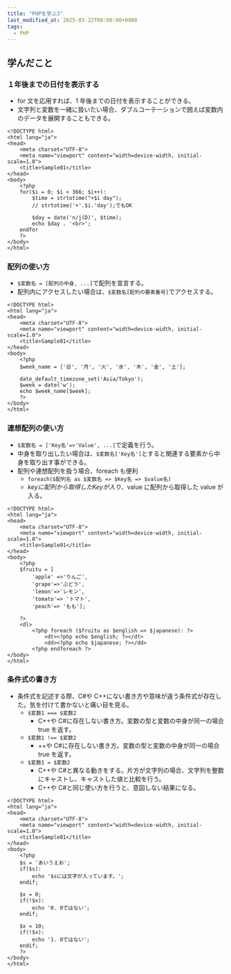 ```yaml
---
title: "PHPを学ぶ3"
last_modified_at: 2025-03-22T00:00:00+0900
tags:
  - PHP
---
```


## 学んだこと

### １年後までの日付を表示する

- for 文を応用すれば、1 年後までの日付を表示することができる。
- 文字列と変数を一緒に扱いたい場合、ダブルコーテーションで囲えば変数内のデータを展開することもできる。

```
<!DOCTYPE html>
<html lang="ja">
<head>
    <meta charset="UTF-8">
    <meta name="viewport" content="width=device-width, initial-scale=1.0">
    <title>Sample01</title>
</head>
<body>
    <?php
    for($i = 0; $i < 366; $i++):
        $time = strtotime("+$i day");
        // strtotime('+'.$i.'day');でもOK

        $day = date('n/j(D)', $time);
        echo $day . '<br>';
    endfor
    ?>
</body>
</html>

```

### 配列の使い方

- `$変数名 = [配列の中身, ...]`で配列を宣言する。
- 配列内にアクセスしたい場合は、`$変数名[配列の要素番号]`でアクセスする。

```
<!DOCTYPE html>
<html lang="ja">
<head>
    <meta charset="UTF-8">
    <meta name="viewport" content="width=device-width, initial-scale=1.0">
    <title>Sample01</title>
</head>
<body>
    <?php
    $week_name = ['日', '月', '火', '水', '木', '金', '土'];

    date_default_timezone_set('Asia/Tokyo');
    $week = date('w');
    echo $week_name[$week];
    ?>
</body>
</html>
```

### 連想配列の使い方

- `$変数名 = ['Key名'=>'Value', ...]`で定義を行う。
- 中身を取り出したい場合は、`$変数名['Key名']`とすると関連する要素から中身を取り出す事ができる。
- 配列や連想配列を扱う場合、foreach も便利
  - `foreach($配列名 as $変数名 => $Key名 => $value名)`
  - $keyに配列から取得したKeyが入り、$value に配列から取得した value が入る。

```
<!DOCTYPE html>
<html lang="ja">
<head>
    <meta charset="UTF-8">
    <meta name="viewport" content="width=device-width, initial-scale=1.0">
    <title>Sample01</title>
</head>
<body>
    <?php
    $fruitu = [
        'apple' =>'りんご',
        'grape'=>'ぶどう',
        'lemon'=>'レモン',
        'tomato'=> 'トマト',
        'peach'=> 'もも'];

    ?>
    <dl>
        <?php foreach ($fruitu as $english => $japanese): ?>
            <dt><?php echo $english; ?></dt>
            <dd><?php echo $japanese; ?></dd>
        <?php endforeach ?>
</body>
</html>
```

### 条件式の書き方

- 条件式を記述する際、C#や C++にない書き方や意味が違う条件式が存在した。気を付けて書かないと痛い目を見る。
  - `$変数1 === $変数2`
    - C++や C#に存在しない書き方。変数の型と変数の中身が同一の場合 true を返す。
  - `$変数1 !== $変数2`
    - ++や C#に存在しない書き方。変数の型と変数の中身が同一の場合 true を返す。
  - `$変数1 = $変数2`
    - C++や C#と異なる動きをする。片方が文字列の場合、文字列を整数にキャストし、キャストした値と比較を行う。
    - C++や C#と同じ使い方を行うと、意図しない結果になる。

```
<!DOCTYPE html>
<html lang="ja">
<head>
    <meta charset="UTF-8">
    <meta name="viewport" content="width=device-width, initial-scale=1.0">
    <title>Sample01</title>
</head>
<body>
    <?php
    $s = 'あいうえお';
    if($s):
        echo '$sには文字が入っています。';
    endif;

    $x = 0;
    if(!$x):
        echo '0. 0ではない';
    endif;

    $x = 10;
    if(!$x):
        echo '1. 0ではない';
    endif;
    ?>
</body>
</html>
```
